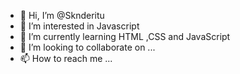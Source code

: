 - 👋 Hi, I’m @Sknderitu
- 👀 I’m interested in Javascript
- 🌱 I’m currently learning HTML ,CSS and JavaScript
- 💞️ I’m looking to collaborate on ...
- 📫 How to reach me ...

<!---
Sknderitu/Sknderitu is a ✨ special ✨ repository because its `README.md` (this file) appears on your GitHub profile.
You can click the Preview link to take a look at your changes.
--->
